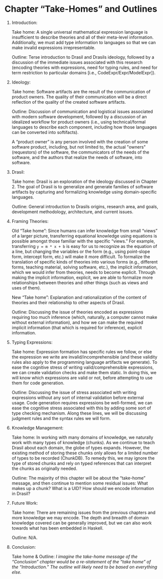 # Chapter “Take-Homes” and Outlines

1. Introduction:

    Take home: A single universal mathematical expression language is
    insufficient to describe theories and all of their meta-level information.
    Additionally, we must add type information to languages so that we can make
    invalid expressions irrepresentable.

    Outline: Terse introduction to Drasil and Drasils ideology, followed by a
    discussion of the immediate issues associated with this research (encoding
    theories with expressions, need for typing rules, and need for term
    restriction to particular domains [i.e., CodeExpr/Expr/ModelExpr]).
	
2. Ideology:

    Take home: Software artifacts are the result of the communication of product
    owners. The quality of their communication will be a direct reflection of
    the quality of the created software artifacts.

    Outline: Discussion of communication and logistical issues associated with
    modern software development, followed by a discussion of an idealized
    workflow for product owners (i.e., using technical/formal languages to
    describe each component, including how those languages can be converted into
    softifacts).

    A “product owner” is any person involved with the creation of some software
    product, including, but not limited to, the actual "owners" (requestors) of
    the software, the communicators of the needs of the software, and the
    authors that realize the needs of software, into software.

3. Drasil:

    Take home: Drasil is an exploration of the ideology discussed in Chapter 2.
    The goal of Drasil is to generalize and generate families of software
    artifacts by capturing and formalizing knowledge using domain-specific
    languages.
    
    Outline: General introduction to Drasils origins, research area, and goals,
    development methodology, architecture, and current issues.

4. Framing Theories:

    Old “Take home”: Since humans can infer knowledge from small “views” of a
    larger picture, transferring equational knowledge using equations is
    possible amongst those familiar with the specific “views.” For example,
    transferring `y = m * x + b` is easy for us to recognize as the equation of
    a line, but changing the variables or the form (e.g., using point-slope
    form, intercept form, etc.) will make it more difficult. To formalize the
    translation of specific kinds of theories into various forms (e.g.,
    different forms, teaching material, solving software, etc.), the implicit
    information, which we would infer from theories, needs to become explicit.
    Through making the implicit information, explicit, we are able to formalize
    more relationships between theories and other things (such as views and uses
    of them).

    New “Take home”: Explanation and rationalization of the content of theories
    and their relationship to other aspects of Drasil.

    Outline: Discussing the issue of theories encoded as expressions requiring
    too much inference (which, naturally, a computer cannot make without
    external information), and how we can make the required implicit information
    (that which is required for inference), explicit information.

5. Typing Expressions:

    Take home: Expression formation has specific rules we follow, or else the
    expression we write are invalid/incomprehensible (and these validity rules
    also apply to the programming language artifacts we generate). To ease the
    cognitive stress of writing valid/comprehensible expressions, we can create
    validation checks and make them static. In doing this, we will know which
    expressions are valid or not, before attempting to use them for code
    generation.

    Outline: Discussing the issue of stress associated with writing expressions
    without any sort of internal validation before external usage. Code
    generation requires expressions be well-formed, we can ease the cognitive
    stress associated with this by adding some sort of type checking mechanism.
    Along these lines, we will be discussing judgment rules and the syntax rules
    we will form.

6. Knowledge Management:

    Take home: In working with many domains of knowledge, we naturally work with
    many types of knowledge (chunks). As we continue to teach Drasil about each
    domain, the globe of types expands. However, the existing method of storing
    these chunks only allows for a limited number of types to be recorded
    (ChunkDB). To remedy this, we may ignore the type of stored chunks and rely
    on typed references that can interpret the chunks as originally needed.

    Outline: The majority of this chapter will be about the “take-home” message,
    and then continue to mention some residual issues: What makes up a chunk?
    What is a UID? How should we encode information in Drasil?

7. Future Work:

    Take home: There are remaining issues from the previous chapters and more
    knowledge we may encode. The depth and breadth of domain knowledge covered
    can be generally improved, but we can also work towards what has been
    embedded in Haskell.

    Outline: N/A.

8. Conclusion:

    Take home & Outline: _I imagine the take-home message of the “Conclusion”
    chapter would be a re-statement of the “take home” of the “Introduction.”
    The outline will likely need to be based on everything else._
